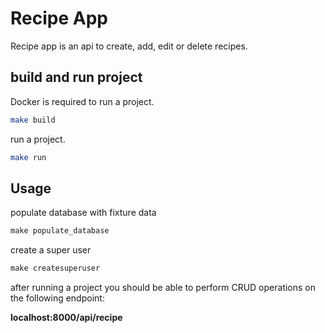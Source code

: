 # Recipe App

Recipe app is an api to create, add, edit or delete recipes.

## build and run project

Docker is required to run a project.

```bash
make build
```
run a project.
```bash
make run
```

## Usage
populate database with fixture data

```python
make populate_database
```
create a super user
```python
make createsuperuser
```
after running a project you should be able to perform CRUD operations on the following endpoint:

**localhost:8000/api/recipe**
